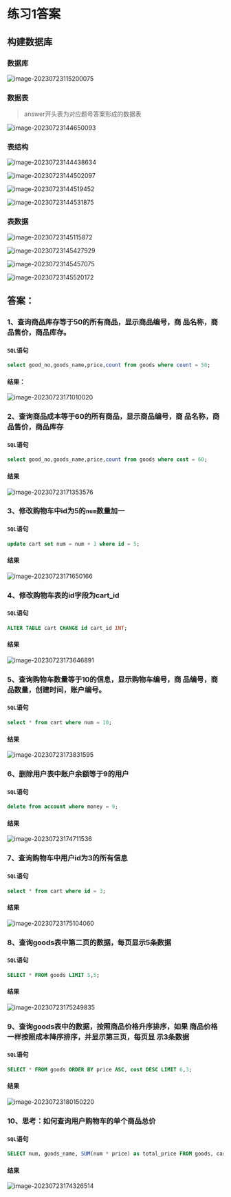 # 练习1答案

## 构建数据库

### 数据库

![image-20230723115200075](https://s2.loli.net/2023/07/23/xWHkTcmedP136OJ.png)

### 数据表

> answer开头表为对应题号答案形成的数据表

![image-20230723144650093](https://s2.loli.net/2023/07/23/sVAagLvkW4Jny35.png)

### 表结构

![image-20230723144438634](https://s2.loli.net/2023/07/23/MOVw4Xvnz89efPH.png)

![image-20230723144502097](https://s2.loli.net/2023/07/23/qCE9nZ8UYSiLKWG.png)

![image-20230723144519452](https://s2.loli.net/2023/07/23/jdCm2nYUqKfJVki.png)

![image-20230723144531875](https://s2.loli.net/2023/07/23/CUSWpqo3Buda4vP.png)

### 表数据

![image-20230723145115872](https://s2.loli.net/2023/07/23/CtuMXnSHkZ9pT1D.png)

![image-20230723145427929](https://s2.loli.net/2023/07/23/W24c1OaNEkCgd3b.png)

![image-20230723145457075](https://s2.loli.net/2023/07/23/3vFwIuK9MTOAsWZ.png)

![image-20230723145520172](https://s2.loli.net/2023/07/23/YbWcwK374sOHxky.png)

## 答案：

### 1、查询商品库存等于50的所有商品，显示商品编号，商 品名称，商品售价，商品库存。

#### `SQL`语句

```sql
select good_no,goods_name,price,count from goods where count = 50;
```

####  结果：

![image-20230723171010020](https://s2.loli.net/2023/07/23/core6DXFkJa2tMz.png)

### 2、查询商品成本等于60的所有商品，显示商品编号，商 品名称，商品售价，商品库存

#### `SQL`语句

```sql
select good_no,goods_name,price,count from goods where cost = 60;
```

####  结果

![image-20230723171353576](https://s2.loli.net/2023/07/23/CKXprYWnEjgPuNU.png)

### 3、修改购物车中id为5的`num`数量加一

#### `SQL`语句

```sql
update cart set num = num + 1 where id = 5;
```

####  结果

![image-20230723171650166](https://s2.loli.net/2023/07/23/TrkxCzwm4DHqsN6.png)

### 4、修改购物车表的id字段为cart_id 

#### `SQL`语句

```sql
ALTER TABLE cart CHANGE id cart_id INT;
```

####  结果

![image-20230723173646891](https://s2.loli.net/2023/07/23/nGgpS4CbNsoX2ce.png)

### 5、查询购物车数量等于10的信息，显示购物车编号，商 品编号，商品数量，创建时间，账户编号。

#### `SQL`语句

```sql
select * from cart where num = 10;
```

####  结果

![image-20230723173831595](https://s2.loli.net/2023/07/23/PNEX6UyJ2xkDu5K.png)

### 6、删除用户表中账户余额等于9的用户 

#### `SQL`语句

```sql
delete from account where money = 9;
```

####  结果

![image-20230723174711536](https://s2.loli.net/2023/07/23/aZUyDOT5S3xbvsM.png)

### 7、查询购物车中用户id为3的所有信息 

#### `SQL`语句

```sql
select * from cart where id = 3;
```

####  结果

![image-20230723175104060](https://s2.loli.net/2023/07/23/2hDVEMinZB4TU3Y.png)

### 8、查询goods表中第二页的数据，每页显示5条数据  

#### `SQL`语句

```sql
SELECT * FROM goods LIMIT 5,5;
```

####  结果

![image-20230723175249835](https://s2.loli.net/2023/07/23/hRi74BTnt69a2FU.png)

### 9、查询goods表中的数据，按照商品价格升序排序，如果 商品价格一样按照成本降序排序，并显示第三页，每页显 示3条数据

#### `SQL`语句

```sql
SELECT * FROM goods ORDER BY price ASC, cost DESC LIMIT 6,3;
```

####  结果

![image-20230723180150220](https://s2.loli.net/2023/07/23/2DPmpSnNjRb4w1L.png)

### 10、思考：如何查询用户购物车的单个商品总价

#### `SQL`语句

```sql
SELECT num, goods_name, SUM(num * price) as total_price FROM goods, cart WHERE goods.good_no = cart.goods_no GROUP BY goods_name, num;
```

####  结果

![image-20230723174326514](https://s2.loli.net/2023/07/23/tkpUnHqR7WcGyij.png)

